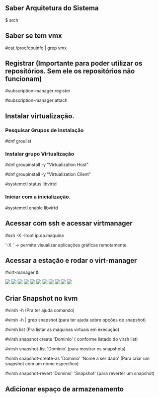
## Saber Arquitetura do Sistema
$ arch

## Saber se tem vmx

#cat /proc/cpuinfo | grep vmx

## Registrar (Importante para poder utilizar os repositórios. Sem ele os repositórios não funcionam)

#subscription-manager register

#subscription-manager attach

## Instalar virtualização.

### Pesquisar Grupos de instalação

#dnf groulist

### Instalar grupo Virtualização

#dnf groupinstall -y "Virtualization Host"

#dnf groupinstall -y "Virtualization Client"

#systemctl status libvirtd

### Iniciar com a inicialização.

#systemctl enable libvirtd

## Acessar com ssh e acessar virtmanager

#ssh -X -lroot ip.da.maquina
 
 '-X ' -> permite visualizar aplicações gráficas remotamente.


## Acessar a estação e rodar o virt-manager 

#virt-manager &

<img src="imagens/virt-manager1.png">
<img src="imagens/virt-manager2.png">
<img src="imagens/virt-manager3.png">
<img src="imagens/virt-manager4.png">
<img src="imagens/virt-manager5.png">
<img src="imagens/virt-manager6.png">
<img src="imagens/virt-manager7.png">
<img src="imagens/virt-manager8.png">
<img src="imagens/virt-manager9.png">
<img src="imagens/virt-manager10.png">
<img src="imagens/virt-manager11.png">

## Criar Snapshot no kvm

#virsh -h (Pra ter ajuda comando)

#virsh -h | grep snapshot (para ter ajuda sobre opções de snapshot)

#virsh list (Pra listar as máquinas virtuais em execução)

#virsh snapshot create 'Dominio'  ( conforme listado do virsh list)

#virsh snapshot-list 'Dominio'  (para mostrar os snapshots)

#virsh snapshot-create-as 'Dominio' 'Nome a ser dado' (Para criar um snapshot com um nome específico)

#virsh snapshot-revert 'Dominio' 'Snapshot' (para reverter um snapshot)

## Adicionar espaço de armazenamento

